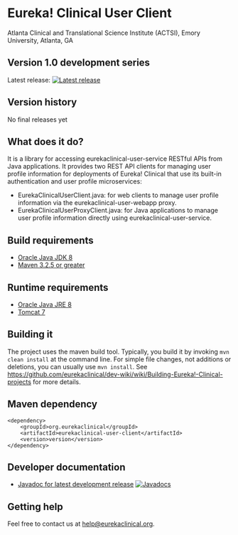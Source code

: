 # Eureka! Clinical User Client
Atlanta Clinical and Translational Science Institute (ACTSI), Emory University, Atlanta, GA

## Version 1.0 development series
Latest release: [![Latest release](https://maven-badges.herokuapp.com/maven-central/org.eurekaclinical/eurekaclinical-user-client/badge.svg)](https://maven-badges.herokuapp.com/maven-central/org.eurekaclinical/eurekaclinical-user-client)

## Version history
No final releases yet

## What does it do?
It is a library for accessing eurekaclinical-user-service RESTful APIs from Java applications. It provides two REST API clients for managing user profile information for deployments of Eureka! Clinical that use its built-in authentication and user profile microservices:
* EurekaClinicalUserClient.java: for web clients to manage user profile information via the eurekaclinical-user-webapp proxy.
* EurekaClinicalUserProxyClient.java: for Java applications to manage user profile information directly using eurekaclinical-user-service.

## Build requirements
* [Oracle Java JDK 8](http://www.oracle.com/technetwork/java/javase/overview/index.html)
* [Maven 3.2.5 or greater](https://maven.apache.org)

## Runtime requirements
* [Oracle Java JRE 8](http://www.oracle.com/technetwork/java/javase/overview/index.html)
* [Tomcat 7](https://tomcat.apache.org)

## Building it
The project uses the maven build tool. Typically, you build it by invoking `mvn clean install` at the command line. For simple file changes, not additions or deletions, you can usually use `mvn install`. See https://github.com/eurekaclinical/dev-wiki/wiki/Building-Eureka!-Clinical-projects for more details.

## Maven dependency
```
<dependency>
    <groupId>org.eurekaclinical</groupId>
    <artifactId>eurekaclinical-user-client</artifactId>
    <version>version</version>
</dependency>
```

## Developer documentation
* [Javadoc for latest development release](http://javadoc.io/doc/org.eurekaclinical/eurekaclinical-user-client) [![Javadocs](http://javadoc.io/badge/org.eurekaclinical/eurekaclinical-user-client.svg)](http://javadoc.io/doc/org.eurekaclinical/eurekaclinical-user-client)

## Getting help
Feel free to contact us at help@eurekaclinical.org.

